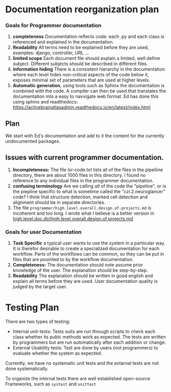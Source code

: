 # Documentation reorganization plan

### Goals for Programmer documentation

1. **completeness** Documentation reflects code: each .py and each class is referenced and explained in the documentation. 
2. **Readability** All terms need to be explained before they are used, examples: django, controller, URL ...
3. **limited scope** Each document file should explain a limited, well define subject. Different subjects should be described in different files.
4. **information hiding** There is a consistent hierarchy in the documentation where each level hides non-critical aspects of the code below it, exposes minimal set of parameters that are used at higher levels. 
5. **Automatic generation**, using tools such as Sphinx the documentation is combined with the code. A compiler can then be used that translates the documentation into a easy to navvigate web format.
Ed has done this using sphinx and readthedocs: https://activebrainatlasadmin.readthedocs.io/en/latest/index.html

## Plan
We start with Ed's documentation and add to it the content for the currently undocumented packages.

## Issues with current programmer documentation.

1. **Incompleteness:** The file lsr-code.txt lists all of the files in the pipeliine directory, there are about 1000 files in this directory. I found no reference to any individual files in the programmer documentation.
2. **confusing terminology** Are we calling *all* of the code the "pipeline", or is the piepline specific to what is sometime called the "czi.2.neuroglancer" code? I think that structure detection, marked cell detection and alignment should be in separate directories.
4. The file ` programmer/high.level.overall.design.of.projects.md `  is incoherent and too long. I wrote what I believe is a better version in [high.level.doc.dir/high.level.overall.design.of.projects.md](high.level.doc.dir/high.level.overall.design.of.projects.md)

### Goals for user Documentation

1. **Task Specific** a typical user wants to use the system in a particular way. It is therefor desirable to create a specialized documentation for each workflow. Parts of the workflows can be common, so they can be put in files that are poointed to by the workflow documentation.
2. **Completeness:** The documentation should note assume prior knowledge of the user. The explanation should be step-by-step.
3. **Readability** The explanation should be written in good english and explain all terms before they are used. User documentation quality is judged by the target user.



# Testing Plan

There are two types of testing:

* Internal unit-tests: Tests suits are run through scripts to check each class whether its publc methods work as expected. The tests are written by programmers but are run automatically after each addition or change.
* External Usability tests: Test are done by users (not programmers) to evaluate whether the system as expected.


Currently, we have no systematic unit tests and the extarnal tests are not done systematically.

To organize the internal tests there are well established open-source Frameworks, such as `systest` and `unittest`
